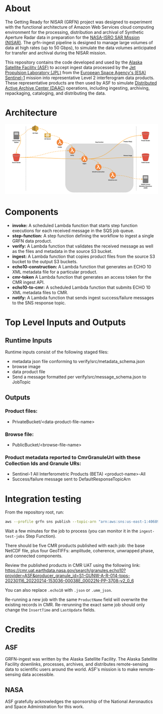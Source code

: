 # About

The Getting Ready for NISAR (GRFN) project was designed to experiment with the functional architecture of Amazon Web Services cloud computing environment for the processing, distribution and archival of Synthetic Aperture Radar data in preparation for the [NASA-ISRO SAR Mission (NISAR)](https://nisar.jpl.nasa.gov/). The grfn-ingest pipeline is designed to manage large volumes of data at high rates (up to 50 Gbps), to simulate the data volumes anticipated for transfer and archival during the NISAR mission.

This repository contains the code developed and used by the [Alaska Satellite Facility (ASF)](https://www.asf.alaska.edu) to accept ingest data processed by the [Jet Propulsion Laboratory (JPL)](https://www.jpl.gov) from the [European Space Agency's (ESA)](www.esa.int/) [Sentinel-1](www.esa.int/Our_Activities/Observing_the_Earth/Copernicus/Sentinel-1) mission into representative Level 2 interferogram data products. These representative products are then used by ASF to simulate [Distributed Active Archive Center (DAAC)](https://earthdata.nasa.gov/about/daacs) operations, including ingesting, archiving, repackaging, cataloging, and distributing the
data.

# Architecture

![Architecture Diagram](/doc/architecture.png)

# Components

* **invoke:** A scheduled Lambda function that starts step function executions for each received message in the SQS job queue.
* **step-function:** A step function defining the workflow to ingest a single GRFN data product.
* **verify:** A Lambda function that validates the received message as well as the files and metadata in the source S3 bucket.
* **ingest:** A Lambda function that copies product files from the source S3 bucket to the output S3 buckets.
* **echo10-construction:** A Lambda function that generates an ECHO 10 XML metadata file for a particular product.
* **cmr-token** A Lambda function that generates an access token for the CMR ingest API.
* **echo10-to-cmr:** A scheduled Lambda function that submits ECHO 10 XML metadata files to CMR.
* **notify:** A Lambda function that sends ingest success/failure messages to the SNS response topic.

# Top Level Inputs and Outputs

## Runtime Inputs

Runtime inputs consist of the following staged files:

* metadata json file conforming to verify/src/metadata_schema.json
* browse image
* data product file
* Send a message formatted per verify/src/message_schema.json to JobTopic

## Outputs

### Product files:
* PrivateBucket/\<data-product-file-name\>

### Browse file:
* PublicBucket/\<browse-file-name\>

### Product metadata reported to CmrGranuleUrl with these Collection Ids and Granule URs:
* Sentinel-1 All Interferometric Products (BETA) \<product-name\>-All
* Success/failure message sent to DefaultResponseTopicArn

# Integration testing

From the repository root, run:

```bash
aws --profile grfn sns publish --topic-arn "arn:aws:sns:us-east-1:406893895021:ingest-test-jobs" --message file://example-message.json
```

Wait a few minutes for the job to process (you can monitor it in the `ingest-test-jobs` Step Function).

There should be five CMR products published with each job:
the base NetCDF file, plus four GeoTIFFs: amplitude, coherence, unwrapped phase, and connected components.

Review the published products in CMR UAT using the following link:
<https://cmr.uat.earthdata.nasa.gov/search/granules.echo10?provider=ASF&producer_granule_id=S1-GUNW-A-R-014-tops-20230116_20220214-153036-00038E_00022N-PP-3708-v2_0_6>

You can also replace `.echo10` with `.json` or `.umm_json`.

Re-running a new job with the same `ProductName` field will overwrite the existing records in CMR.
Re-rerunning the exact same job should only change the `InsertTime` and `LastUpdate` fields.

# Credits

## ASF

GRFN-ingest was written by the Alaska Satellite Facility.  The Alaska Satellite Facility downlinks, processes, archives, and distributes remote-sensing data to scientific users around the world. ASF's mission is to make remote-sensing data accessible.

## NASA

ASF gratefully acknowledges the sponsorship of the National Aeronautics and Space Administration for this work.
